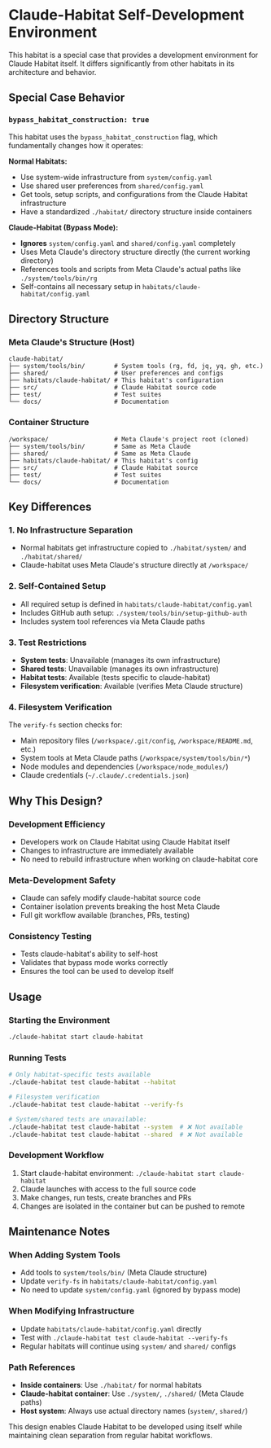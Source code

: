 # Claude-Habitat Self-Development Environment

This habitat is a special case that provides a development environment for Claude Habitat itself. It differs significantly from other habitats in its architecture and behavior.

## Special Case Behavior

### `bypass_habitat_construction: true`

This habitat uses the `bypass_habitat_construction` flag, which fundamentally changes how it operates:

**Normal Habitats:**
- Use system-wide infrastructure from `system/config.yaml`
- Use shared user preferences from `shared/config.yaml`
- Get tools, setup scripts, and configurations from the Claude Habitat infrastructure
- Have a standardized `./habitat/` directory structure inside containers

**Claude-Habitat (Bypass Mode):**
- **Ignores** `system/config.yaml` and `shared/config.yaml` completely
- Uses Meta Claude's directory structure directly (the current working directory)
- References tools and scripts from Meta Claude's actual paths like `./system/tools/bin/rg`
- Self-contains all necessary setup in `habitats/claude-habitat/config.yaml`

## Directory Structure

### Meta Claude's Structure (Host)
```
claude-habitat/
├── system/tools/bin/        # System tools (rg, fd, jq, yq, gh, etc.)
├── shared/                  # User preferences and configs
├── habitats/claude-habitat/ # This habitat's configuration
├── src/                     # Claude Habitat source code
├── test/                    # Test suites
└── docs/                    # Documentation
```

### Container Structure
```
/workspace/                  # Meta Claude's project root (cloned)
├── system/tools/bin/        # Same as Meta Claude
├── shared/                  # Same as Meta Claude  
├── habitats/claude-habitat/ # This habitat's config
├── src/                     # Claude Habitat source
├── test/                    # Test suites
└── docs/                    # Documentation
```

## Key Differences

### 1. **No Infrastructure Separation**
- Normal habitats get infrastructure copied to `./habitat/system/` and `./habitat/shared/`
- Claude-habitat uses Meta Claude's structure directly at `/workspace/`

### 2. **Self-Contained Setup** 
- All required setup is defined in `habitats/claude-habitat/config.yaml`
- Includes GitHub auth setup: `./system/tools/bin/setup-github-auth`
- Includes system tool references via Meta Claude paths

### 3. **Test Restrictions**
- **System tests**: Unavailable (manages its own infrastructure)
- **Shared tests**: Unavailable (manages its own infrastructure)  
- **Habitat tests**: Available (tests specific to claude-habitat)
- **Filesystem verification**: Available (verifies Meta Claude structure)

### 4. **Filesystem Verification**
The `verify-fs` section checks for:
- Main repository files (`/workspace/.git/config`, `/workspace/README.md`, etc.)
- System tools at Meta Claude paths (`/workspace/system/tools/bin/*`)
- Node modules and dependencies (`/workspace/node_modules/`)
- Claude credentials (`~/.claude/.credentials.json`)

## Why This Design?

### Development Efficiency
- Developers work on Claude Habitat using Claude Habitat itself
- Changes to infrastructure are immediately available
- No need to rebuild infrastructure when working on claude-habitat core

### Meta-Development Safety
- Claude can safely modify claude-habitat source code
- Container isolation prevents breaking the host Meta Claude
- Full git workflow available (branches, PRs, testing)

### Consistency Testing
- Tests claude-habitat's ability to self-host
- Validates that bypass mode works correctly
- Ensures the tool can be used to develop itself

## Usage

### Starting the Environment
```bash
./claude-habitat start claude-habitat
```

### Running Tests
```bash
# Only habitat-specific tests available
./claude-habitat test claude-habitat --habitat

# Filesystem verification  
./claude-habitat test claude-habitat --verify-fs

# System/shared tests are unavailable:
./claude-habitat test claude-habitat --system  # ❌ Not available
./claude-habitat test claude-habitat --shared  # ❌ Not available
```

### Development Workflow
1. Start claude-habitat environment: `./claude-habitat start claude-habitat`
2. Claude launches with access to the full source code
3. Make changes, run tests, create branches and PRs
4. Changes are isolated in the container but can be pushed to remote

## Maintenance Notes

### When Adding System Tools
- Add tools to `system/tools/bin/` (Meta Claude structure)
- Update `verify-fs` in `habitats/claude-habitat/config.yaml`
- No need to update `system/config.yaml` (ignored by bypass mode)

### When Modifying Infrastructure
- Update `habitats/claude-habitat/config.yaml` directly
- Test with `./claude-habitat test claude-habitat --verify-fs`
- Regular habitats will continue using `system/` and `shared/` configs

### Path References
- **Inside containers**: Use `./habitat/` for normal habitats
- **Claude-habitat container**: Use `./system/`, `./shared/` (Meta Claude paths)
- **Host system**: Always use actual directory names (`system/`, `shared/`)

This design enables Claude Habitat to be developed using itself while maintaining clean separation from regular habitat workflows.